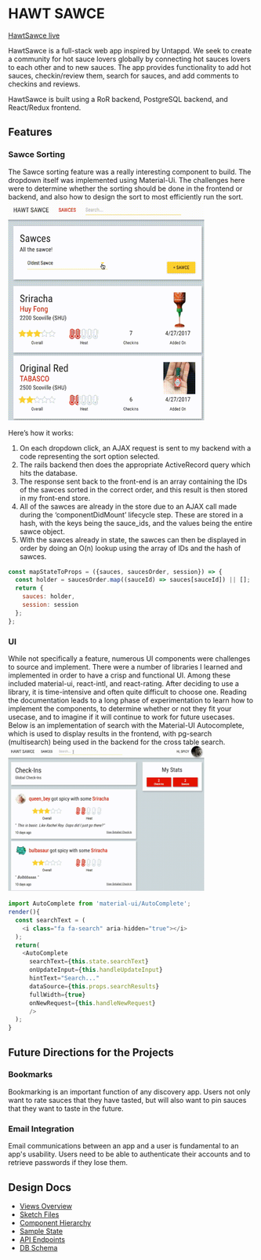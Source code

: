 # HAWT SAWCE

[HawtSawce live][heroku]

[heroku]: http://www.herokuapp.com

HawtSawce is a full-stack web app inspired by Untappd. We seek to create a community for hot sauce lovers globally by connecting hot sauces lovers to each other and to new sauces. The app provides functionality to add hot sauces, checkin/review them, search for sauces, and add comments to checkins and reviews.

HawtSawce is built using a RoR backend, PostgreSQL backend, and React/Redux frontend.

## Features

### Sawce Sorting
The Sawce sorting feature was a really interesting component to build. The dropdown itself was implemented using Material-Ui. The challenges here were to determine whether the sorting should be done in the frontend or backend, and also how to design the sort to most efficiently run the sort.
<br>
<img src="https://github.com/hellochitty/Hawt-Sawce/blob/master/docs/hawt_sawce_sorting.gif" alt="Hawt Sawce Sorting" width="400">

Here’s how it works:

1. On each dropdown click, an AJAX request is sent to my backend with a code representing the sort option selected.
2. The rails backend then does the appropriate ActiveRecord query which hits the database.
3. The response sent back to the front-end is an array containing the IDs of the sawces sorted in the correct order, and this result is then stored in my front-end store.
4. All of the sawces are already in the store due to an AJAX call made during the ‘componentDidMount’ lifecycle step. These are stored in a hash, with the keys being the sauce_ids, and the values being the entire sawce object.
5. With the sawces already in state, the sawces can then be displayed in order by doing an O(n) lookup using the array of IDs and the hash of sawces.
```javascript
const mapStateToProps = ({sauces, saucesOrder, session}) => {
  const holder = saucesOrder.map((sauceId) => sauces[sauceId]) || [];
  return {
    sauces: holder,
    session: session
  };
};
```

### UI
While not specifically a feature, numerous UI components were challenges to source and implement. There were a number of libraries I learned and implemented in order to have a crisp and functional UI. Among these included material-ui, react-intl, and react-rating. After deciding to use a library, it is time-intensive and often quite difficult to choose one. Reading the documentation leads to a long phase of experimentation to learn how to implement the components, to determine whether or not they fit your usecase, and to imagine if it will continue to work for future usecases.
Below is an implementation of search with the Material-UI Autocomplete, which is used to display results in the frontend, with pg-search (multisearch) being used in the backend for the cross table search.
<br>
<img src="https://github.com/hellochitty/Hawt-Sawce/blob/master/docs/search.gif" alt="Search" width="400">
```javascript
import AutoComplete from 'material-ui/AutoComplete';
render(){
  const searchText = (
    <i class="fa fa-search" aria-hidden="true"></i>
  );
  return(
    <AutoComplete
      searchText={this.state.searchText}
      onUpdateInput={this.handleUpdateInput}
      hintText="Search..."
      dataSource={this.props.searchResults}
      fullWidth={true}
      onNewRequest={this.handleNewRequest}
      />
  );
}
```

## Future Directions for the Projects
### Bookmarks
Bookmarking is an important function of any discovery app. Users not only want to rate sauces that they have tasted, but will also want to pin sauces that they want to taste in the future.

### Email Integration
Email communications between an app and a user is fundamental to an app's usability. Users need to be able to authenticate their accounts and to retrieve passwords if they lose them.

## Design Docs
- [Views Overview][views]   
- [Sketch Files][sketch]
- [Component Hierarchy][components]
- [Sample State][state]
- [API Endpoints][api]
- [DB Schema][schema]




[views]: https://github.com/hellochitty/Hawt-Sawce/tree/master/docs
[sketch]: https://github.com/hellochitty/Hawt-Sawce/blob/master/docs/wireframes/mockups.sketch
[schema]: https://github.com/hellochitty/Hawt-Sawce/blob/master/docs/schema.md
[state]: https://github.com/hellochitty/Hawt-Sawce/blob/master/docs/sample-state.md
[api]: https://github.com/hellochitty/Hawt-Sawce/blob/master/docs/api-endpoints.md
[components]: https://github.com/hellochitty/Hawt-Sawce/blob/master/docs/component-hierarchy.md
